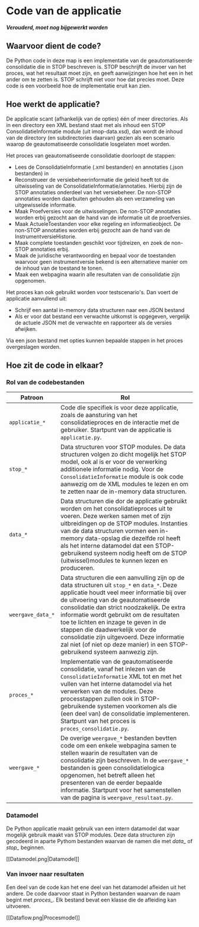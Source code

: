 # Code van de applicatie

_**Verouderd, moet nog bijgewerkt worden**_

## Waarvoor dient de code?

De Python code in deze map is een implementatie van de geautomatiseerde consolidatie die in STOP beschreven is. STOP beschrijft de invoer van het proces, wat het resultaat moet zijn, en geeft aanwijzingen hoe het een in het ander om te zetten is. STOP schrijft niet voor hoe dat precies moet. Deze code is een voorbeeld hoe de implementatie eruit kan zien.

## Hoe werkt de applicatie?

De applicatie scant (afhankelijk van de opties) één of meer directories. Als in een directory een XML bestand staat met als inhoud een STOP ConsolidatieInformatie module (uit imop-data.xsd), dan wordt de inhoud van de directory (en subdirectories daarvan) gezien als een scenario waarop de geautomatiseerde consolidatie losgelaten moet worden.

Het proces van geautomatiseerde consolidatie doorloopt de stappen:
* Lees de ConsolidatieInformatie (.xml bestanden) en annotaties (.json bestanden) in
* Reconstrueer de versiebeheerinformatie die geleid heeft tot de uitwisseling van de ConsolidatieInformatie/annotaties. Hierbij zijn de STOP annotaties onderdeel van het versiebeheer. De non-STOP annotaties worden daarbuiten gehouden als een verzameling van uitgewisselde informatie.
* Maak Proefversies voor de uitwisselingen. De non-STOP annotaties worden erbij gezocht aan de hand van de informatie uit de proefversies.
* Maak ActueleToestanden voor elke regeling en informatieobject. De non-STOP annotaties worden erbij gezocht aan de hand van de InstrumentversieHistorie.
* Maak complete toestanden geschikt voor tijdreizen, en zoek de non-STOP annotaties erbij.
* Maak de juridische verantwoording en bepaal voor de toestanden waarvoor geen instrumentversie bekend is een alternatieve manier om de inhoud van de toestand te tonen.
* Maak een webpagina waarin alle resultaten van de consolidatie zijn opgenomen.

Het proces kan ook gebruikt worden voor testscenario's. Dan voert de applicatie aanvullend uit:
* Schrijf een aantal in-memory data structuren naar een JSON bestand
* Als er voor dat bestand een verwachte uitkomst is opgegeven, vergelijk de actuele JSON met de verwachte en rapporteer als de versies afwijken.

Via een json bestand met opties kunnen bepaalde stappen in het proces overgeslagen worden.

## Hoe zit de code in elkaar?

### Rol van de codebestanden

| Patroon | Rol |
| ------- | ----- |
| `applicatie_*` | Code die specifiek is voor deze applicatie, zoals de aansturing van het consolidatieproces en de interactie met de gebruiker. Startpunt van de applicatie is `applicatie.py`. | 
| `stop_*` | Data structuren voor STOP modules. De data structuren volgen zo dicht mogelijk het STOP model, ook al is er voor de verwerking additionele informatie nodig. Voor de `ConsolidatieInformatie` module is ook code aanwezig om de XML modules te lezen en om te zetten naar de in-memory data structuren. |
| `data_*` | Data structuren die dor de applicatie gebruikt worden om het consolidatieproces uit te voeren. Deze werken samen met of zijn uitbreidingen op de STOP modules. Instanties van de data structuren vormen een in-memory data-opslag die dezelfde rol heeft als het interne datamodel dat een STOP-gebruikend systeem nodig heeft om de STOP (uitwissel)modules te kunnen lezen en produceren. |
| `weergave_data_*` | Data structuren die een aanvulling zijn op de data structuren uit `stop_*` en `data_*`. Deze applicatie houdt veel meer informatie bij over de uitvoering van de geautomatiseerde consolidatie dan strict noodzakelijk. De extra informatie wordt gebruikt om de resultaten toe te lichten en inzage te geven in de stappen die daadwerkelijk voor de consolidatie zijn uitgevoerd. Deze informatie zal niet (of niet op deze manier) in een STOP-gebruikend systeem aanwezig zijn. |
| `proces_*` | Implementatie van de geautomatiseerde consolidatie, vanaf het inlezen van de `ConsolidatieInformatie` XML tot en met het vullen van het interne datamodel via het verwerken van de modules. Deze processtappen zullen ook in  STOP-gebruikende systemen voorkomen als die (een deel van) de consolidatie implementeren. Startpunt van het proces is `proces_consolidatie.py`. |
| `weergave_*` | De overige `weergave_*` bestanden bevtten code om een enkele webpagina samen te stellen waarin de resultaten van de consolidatie zijn beschreven. In de `weergave_*` bestanden is geen consolidatielogica opgenomen, het betreft alleen het presenteren van de eerder bepaalde informatie. Startpunt voor het samenstellen van de pagina is `weergave_resultaat.py`. |

### Datamodel

De Python applicatie maakt gebruik van een intern datamodel dat waar mogelijk gebruik maakt van STOP modules. Deze data structuren zijn gecodeerd in aparte Pythom bestanden waarvan de namen die met *data_* of *stop_* beginnen.

[[Datamodel.png|Datamodel]]

### Van invoer naar resultaten

Een deel van de code kan het ene deel van het datamodel afleiden uit het andere. De code daarvoor staat in Python bestanden waarvan de naam begint met *proces_*. Elk bestand bevat een klasse die de afleiding kan uitvoeren.

[[Dataflow.png|Procesmodel]]


